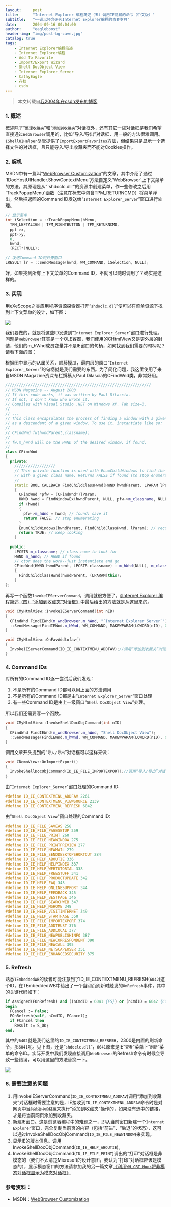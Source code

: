 ```yaml
---
layout:     post
title:      "Internet Explorer 编程简述（五）调用IE隐藏的命令（中文版）"
subtitle:   "——谨以怀念研究Internet Explorer编程的青春岁月"
date:       2004-09-16 00:04:00
author:     "eagleboost"
header-img: "img/post-bg-cave.jpg"
catalog: true
tags:
    - Internet Explorer编程简述
    - Internet Explorer编程
    - Add To Favorite
    - Import/Export Wizard
    - Shell DocObject View
    - Internet Explorer_Server
    - CathyEagle
    - 存档
    - csdn
---
```


> 本文转载自[我2004年在csdn发布的博客](https://blog.csdn.net/CathyEagle/article/details/106013)

### 1. 概述

概述除了“`整理收藏夹`”和“`添加到收藏夹`”对话框外，还有其它一些对话框是我们希望直接通过`WebBrowser`调用的，比如“导入/导出”对话框，用一般的方法很难调用。`IShellUIHelper`尽管提供了`ImportExportFavorites`方法，但结果只是显示一个选择文件的对话框，且只能导入/导出收藏夹而不能对Cookies操作。

### 2. 契机

MSDN中有一篇叫“[WebBrowser Customization](https://msdn.microsoft.com/en-us/ie/aa770041(v=vs.94))”的文章，其中介绍了通过`IDocHostUIHandler.ShowContextMenu`方法自定义`WebBrowser`上下文菜单的方法。其原理是从“`shdoclc.dll`”的资源中创建菜单，作一些修改之后用`TrackPopupMenu`函数（注意在标志中包含TPM_RETURNCMD）将菜单弹出，然后把返回的Command ID发送给“``Internet Explorer_Server``”窗口进行处理。

```c++
// 显示菜单
int iSelection = ::TrackPopupMenu(hMenu, 
  TPM_LEFTALIGN | TPM_RIGHTBUTTON | TPM_RETURNCMD,  
  ppt->x,  
  ppt->y,  
  0,  
  hwnd,  
  (RECT*)NULL);

// 发送Command ID到外壳窗口
LRESULT lr = ::SendMessage(hwnd, WM_COMMAND, iSelection, NULL);
```
好，如果找到所有上下文菜单的Command ID，不就可以随时调用了？确实是这样的。

### 3. 实现

用eXeScope之类应用程序资源探索器打开“`shdoclc.dll`”便可以在菜单资源下找到上下文菜单的设计，如下图：

![](https://filedn.com/lCdMuPWubK2H86dRAWfspRh/cathyeagle/eXeScope.jpg)

我们要做的，就是将这些ID发送到“`Internet Explorer_Server`”窗口进行处理。问题是`WebBrowser`其实是一个OLE容器，我们使用的CHtmlView又是更外层的封装，他们的m_hWnd成员变量并不是IE窗口的句柄，如何找到我们需要的句柄呢？请看下面的图：

根据图中显示的从属关系，顺藤摸瓜，最内层的窗口“`Internet Explorer_Server`”的句柄就是我们需要的东西。为了简化问题，我这里使用了来自MSDN Magazine资深专栏撰稿人Paul Dilascia的CFindWnd类，非常好用。

```c++
////////////////////////////////////////////////////////////////
// MSDN Magazine -- August 2003
// If this code works, it was written by Paul DiLascia.
// If not, I don't know who wrote it.
// Compiles with Visual Studio .NET on Windows XP. Tab size=3.
//
// ---
// This class encapsulates the process of finding a window with a given class name
// as a descendant of a given window. To use it, instantiate like so:
//
// CFindWnd fw(hwndParent,classname);
//
// fw.m_hWnd will be the HWND of the desired window, if found.
//
class CFindWnd 
{
  private:  
    //////////////////  
    // This private function is used with EnumChildWindows to find the child  
    // with a given class name. Returns FALSE if found (to stop enumerating).  
    //  
    static BOOL CALLBACK FindChildClassHwnd(HWND hwndParent, LPARAM lParam) 
    {    
      CFindWnd *pfw = (CFindWnd*)lParam;    
      HWND hwnd = FindWindowEx(hwndParent, NULL, pfw->m_classname, NULL);    
      if (hwnd) 
      {      
        pfw->m_hWnd = hwnd; // found: save it      
        return FALSE; // stop enumerating    
      }    
      EnumChildWindows(hwndParent, FindChildClassHwnd, lParam); // recurse    
      return TRUE; // keep looking
    }
  
  public:  
    LPCSTR m_classname; // class name to look for  
    HWND m_hWnd; // HWND if found  
    // ctor does the work--just instantiate and go  
    CFindWnd(HWND hwndParent, LPCSTR classname) : m_hWnd(NULL), m_classname(classname)  
    {
      FindChildClassHwnd(hwndParent, (LPARAM)this);  
    }
};
```

再写一个函数`InvokeIEServerCommand`，调用就很方便了，[《Internet Explorer 编程简述（四）“添加到收藏夹”对话框》](https://eagleboost.com/2004/09/12/Internet-Explorer-%E7%BC%96%E7%A8%8B%E7%AE%80%E8%BF%B0-%E5%9B%9B-%E6%B7%BB%E5%8A%A0%E5%88%B0%E6%94%B6%E8%97%8F%E5%A4%B9-%E5%AF%B9%E8%AF%9D%E6%A1%86/)中最后给出的方法就是从这里来的。

```c++
void CMyHtmlView::InvokeIEServerCommand(int nID)
{  
  CFindWnd FindIEWnd(m_wndBrowser.m_hWnd, "`Internet Explorer_Server`");  
  ::SendMessage(FindIEWnd.m_hWnd, WM_COMMAND, MAKEWPARAM(LOWORD(nID), 0x0), 0);
}

void CMyHtmlView::OnFavAddtofav()
{  
  InvokeIEServerCommand(ID_IE_CONTEXTMENU_ADDFAV);//调用“添加到收藏夹”对话框
}
```

### 4. Command IDs

对所有的Command ID逐一尝试后我们发现：
1. 不是所有的Command ID都可以用上面的方法调用
2. 不是所有的Command ID都是由“`Internet Explorer_Server`”窗口处理
3. 有一些Command ID是由上一级窗口“`Shell DocObject View`”处理。

所以我们还需要写一个函数。

```c++
void CMyHtmlView::InvokeShellDocObjCommand(int nID)
{  
  CFindWnd FindIEWnd(m_wndBrowser.m_hWnd, "Shell DocObject View");  
  ::SendMessage(FindIEWnd.m_hWnd, WM_COMMAND, MAKEWPARAM(LOWORD(nID), 0x0), 0);
}
```

调用文章开头提到的“`导入/导出`”对话框可以这样来做：

```c++
void CDemoView::OnImportExport()
{
  InvokeShellDocObjCommand(ID_IE_FILE_IMPORTEXPORT);//调用“导入/导出”对话框
}
```

由"`Internet Explorer_Server`"窗口处理的Command ID:

```c++
#define ID_IE_CONTEXTMENU_ADDFAV 2261
#define ID_IE_CONTEXTMENU_VIEWSOURCE 2139
#define ID_IE_CONTEXTMENU_REFRESH 6042
```

由"`Shell DocObject View`"窗口处理的Command ID:

```c++
#define ID_IE_FILE_SAVEAS 258
#define ID_IE_FILE_PAGESETUP 259
#define ID_IE_FILE_PRINT 260
#define ID_IE_FILE_NEWWINDOW 275
#define ID_IE_FILE_PRINTPREVIEW 277
#define ID_IE_FILE_NEWMAIL 279
#define ID_IE_FILE_SENDDESKTOPSHORTCUT 284
#define ID_IE_HELP_ABOUTIE 336
#define ID_IE_HELP_HELPINDEX 337
#define ID_IE_HELP_WEBTUTORIAL 338
#define ID_IE_HELP_FREESTUFF 341
#define ID_IE_HELP_PRODUCTUPDATE 342
#define ID_IE_HELP_FAQ 343
#define ID_IE_HELP_ONLINESUPPORT 344
#define ID_IE_HELP_FEEDBACK 345
#define ID_IE_HELP_BESTPAGE 346
#define ID_IE_HELP_SEARCHWEB 347
#define ID_IE_HELP_MSHOME 348
#define ID_IE_HELP_VISITINTERNET 349
#define ID_IE_HELP_STARTPAGE 350
#define ID_IE_FILE_IMPORTEXPORT 374
#define ID_IE_FILE_ADDTRUST 376
#define ID_IE_FILE_ADDLOCAL 377
#define ID_IE_FILE_NEWPUBLISHINFO 387
#define ID_IE_FILE_NEWCORRESPONDENT 390
#define ID_IE_FILE_NEWCALL 395
#define ID_IE_HELP_NETSCAPEUSER 351
#define ID_IE_HELP_ENHANCEDSECURITY 375
```

### 5. Refresh

熟悉`TEmbeddedWB`的读者可能注意到了ID_IE_CONTEXTMENU_REFRESH(`6042`)这个ID，在TEmbeddedWB中给出了一个当网页刷新时触发的`OnRefresh`事件，其中的关键代码如下：

```pascal
if Assigned(FOnRefresh) and ((nCmdID = 6041 {F5}) or (nCmdID = 6042 {ContextMenu}) or (nCmdID = 2300)) then
begin  
  FCancel := False;  
  FOnRefresh(self, nCmdID, FCancel);  
  if FCancel then 
    Result := S_OK;
end;
```

其中的`6402`就是我们这里的`ID_IE_CONTEXTMENU_REFRESH`，2300是内置的刷新命令，那`6041`呢。见下图，还是“`shdoclc.dll`”，`6041`原来是IE“`查看`”菜单下“`刷新`”菜单的命令ID。实际开发中我们发现直接调用`WebBrowser`的Refresh命令有时候会导致一些错误，可以用这里的方法替换一下。

![](https://filedn.com/lCdMuPWubK2H86dRAWfspRh/cathyeagle/eXeScope_View_Menu.jpg)

### 6. 需要注意的问题

1. 用InvokeIEServerCommand(`ID_IE_CONTEXTMENU_ADDFAV`)调用“添加到收藏夹”对话框时需要注意的是，IE接收到`ID_IE_CONTEXTMENU_ADDFAV`命令时是对网页中`当前被选中的链接`来执行“添加到收藏夹”操作的，如果没有选中的链接，才是将当前网页添加到收藏夹。
2. 新建IE窗口。这是浏览器编程中的难题之一，即从当前窗口新建一个`Internet Explorer`窗口，完全复制当前页的内容（包括“前进”、“后退”的状态），这可以通过InvokeShellDocObjCommand(`ID_IE_FILE_NEWWINDOW`)来实现。
3. 显示IE的版本信息。调用InvokeShellDocObjCommand(`ID_IE_HELP_ABOUTIE`)。
4. InvokeShellDocObjCommand(`ID_IE_FILE_PRINT`)调出的“打印”对话框是非模态的（我们不太清楚Microsoft的设计意图，我认为“打印”对话框应该是模态的），显示模态窗口的方法请参加我的另一篇文章[《利用`WH_CBT Hook`将非模态对话框显示为模态对话框》](https://eagleboost.com/2004/09/13/%E5%88%A9%E7%94%A8WH_CBT-Hook%E5%B0%86%E9%9D%9E%E6%A8%A1%E6%80%81%E5%AF%B9%E8%AF%9D%E6%A1%86%E6%98%BE%E7%A4%BA%E4%B8%BA%E6%A8%A1%E6%80%81%E5%AF%B9%E8%AF%9D%E6%A1%86/)

### 参考资料：
+ MSDN：[WebBrowser Customization](https://msdn.microsoft.com/en-us/ie/aa770041(v=vs.94))